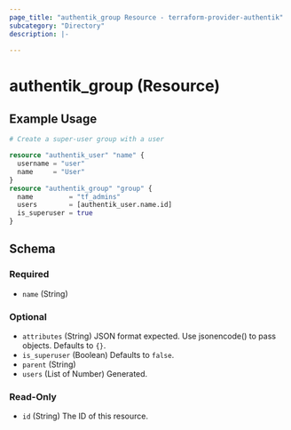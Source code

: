```yaml
---
page_title: "authentik_group Resource - terraform-provider-authentik"
subcategory: "Directory"
description: |-
  
---
```


# authentik_group (Resource)



## Example Usage

```terraform
# Create a super-user group with a user

resource "authentik_user" "name" {
  username = "user"
  name     = "User"
}
resource "authentik_group" "group" {
  name         = "tf_admins"
  users        = [authentik_user.name.id]
  is_superuser = true
}
```

<!-- schema generated by tfplugindocs -->
## Schema

### Required

- `name` (String)

### Optional

- `attributes` (String) JSON format expected. Use jsonencode() to pass objects. Defaults to `{}`.
- `is_superuser` (Boolean) Defaults to `false`.
- `parent` (String)
- `users` (List of Number) Generated.

### Read-Only

- `id` (String) The ID of this resource.


